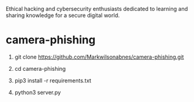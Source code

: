 Ethical hacking and cybersecurity enthusiasts dedicated to learning and sharing knowledge for a secure digital world. 






# camera-phishing

1. git clone https://github.com/Markwilsonabnes/camera-phishing.git

2. cd camera-phishing

3. pip3 install -r requirements.txt

4. python3 server.py
